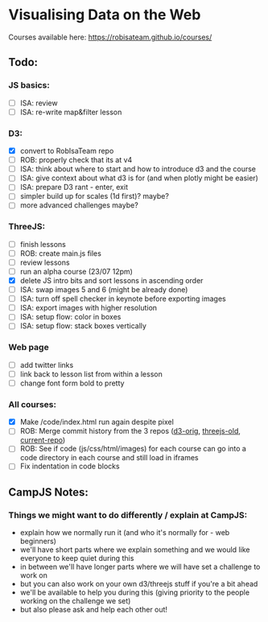 # Visualising Data on the Web

Courses available here: https://robisateam.github.io/courses/

## Todo:

### JS basics:
- [ ] ISA: review
- [ ] ISA: re-write map&filter lesson

### D3:
- [x] convert to RobIsaTeam repo
- [ ] ROB: properly check that its at v4
- [ ] ISA: think about where to start and how to introduce d3 and the course
- [ ] ISA: give context about what d3 is for (and when plotly might be easier)
- [ ] ISA: prepare D3 rant - enter, exit
- [ ] simpler build up for scales (1d first)? maybe?
- [ ] more advanced challenges maybe?

### ThreeJS:
- [ ] finish lessons
- [ ] ROB: create main.js files 
- [ ] review lessons
- [ ] run an alpha course (23/07 12pm)
- [x] delete JS intro bits and sort lessons in ascending order
- [ ] ISA: swap images 5 and 6 (might be already done)
- [ ] ISA: turn off spell checker in keynote before exporting images
- [ ] ISA: export images with higher resolution
- [ ] ISA: setup flow: color in boxes 
- [ ] ISA: setup flow: stack boxes vertically

### Web page
- [ ] add twitter links
- [ ] link back to lesson list from within a lesson
- [ ] change font form bold to pretty

### All courses: 
- [x] Make /code/index.html run again despite pixel
- [ ] ROB: Merge commit history from the 3 repos ([d3-orig](https://github.com/IsaKiko/D3-visualising-data), [threejs-old](https://github.com/RobIsaTeam/ThreeJS-course), [current-repo](https://github.com/RobIsaTeam/courses))
- [ ] ROB: See if code (js/css/html/images) for each course can go into a code directory in each course and still load in iframes
- [ ] Fix indentation in code blocks

## CampJS Notes:

### Things we might want to do differently / explain at CampJS:
- explain how we normally run it (and who it's normally for - web beginners)
- we'll have short parts where we explain something and we would like everyone to keep quiet during this
- in between we'll have longer parts where we will have set a challenge to work on
- but you can also work on your own d3/threejs stuff if you're a bit ahead
- we'll be available to help you during this (giving priority to the people working on the challenge we set) 
- but also please ask and help each other out! 
